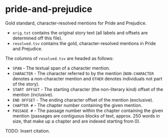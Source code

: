 # pride-and-prejudice
Gold standard, character-resolved mentions for Pride and Prejudice.

* `orig.txt` contains the original story text (all labels and offsets are determined off this file).
* `resolved.tsv` contains the gold, character-resolved mentions in Pride and Prejudice.

The columns of `resolved.tsv` are headed as follows:
* `SPAN` - The textual span of a character mention.
* `CHARACTER` - The character referred to by the mention (`NON-CHARACTER` denotes a non-character mention and `OTHER` denotes individuals not part of the story).
* `START OFFSET` - The starting character (the non-literary kind) offset of the mention (inclusive).
* `END OFFSET` - The ending character offset of the mention (exclusive).
* `CHAPTER #` - The chapter number containing the given mention.
* `PASSAGE #` - The passage number within the chapter containing the given mention (passages are contiguous blocks of text, approx. 250 words in size, that make up a chapter and are indexed starting from 0).

TODO: Insert citation.
